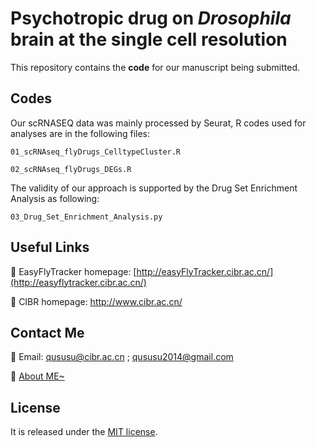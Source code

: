 # Psychotropic drug on *Drosophila* brain at the single cell resolution

This repository contains the **code** for our manuscript being submitted.

## **Codes**

Our scRNASEQ data was mainly processed by Seurat, R codes used for analyses are in the following files:

`01_scRNAseq_flyDrugs_CelltypeCluster.R`

`02_scRNAseq_flyDrugs_DEGs.R` 

The validity of our approach is supported by the Drug Set Enrichment Analysis as following:

`03_Drug_Set_Enrichment_Analysis.py`

## Useful Links

💜 EasyFlyTracker homepage: [http://easyFlyTracker.cibr.ac.cn/](http://easyflytracker.cibr.ac.cn/)

💜 CIBR homepage: http://www.cibr.ac.cn/

## **Contact Me**

💜 Email: qususu@cibr.ac.cn ; qususu2014@gmail.com

💜 [About ME~](https://scholar.google.com/citations?hl=zh-CN&user=vEVY-HMAAAAJ&view_op=list_works&sortby=pubdate)

## License

It is released under the [MIT license](https://github.com/azzhu/EasyFlyTracker/blob/master/LICENSE).

